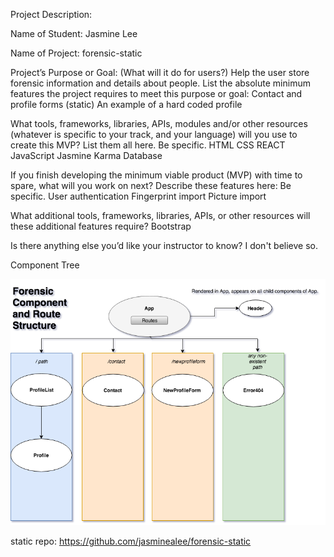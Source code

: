 Project Description:

Name of Student: Jasmine Lee

Name of Project: forensic-static

Project’s Purpose or Goal: (What will it do for users?) Help the user store forensic information and details about people.
List the absolute minimum features the project requires to meet this purpose or goal:
Contact and profile forms (static)
An example of a hard coded profile


What tools, frameworks, libraries, APIs, modules and/or other resources (whatever is specific to your track, and your language) will you use to create this MVP? List them all here. Be specific.
HTML
CSS
REACT
JavaScript
Jasmine
Karma
Database

If you finish developing the minimum viable product (MVP) with time to spare, what will you work on next? Describe these features here: Be specific.
User authentication
Fingerprint import
Picture import

What additional tools, frameworks, libraries, APIs, or other resources will these additional features require?
Bootstrap

Is there anything else you’d like your instructor to know?
I don't believe so.

Component Tree

![Component-Tree](/images/component-tree.png)  

static repo:
https://github.com/jasminealee/forensic-static
